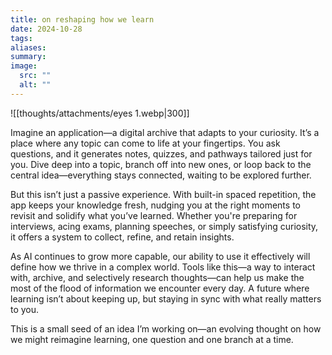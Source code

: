 ```yaml
---
title: on reshaping how we learn
date: 2024-10-28
tags: 
aliases: 
summary: 
image:
  src: ""
  alt: ""
---
```



![[thoughts/attachments/eyes 1.webp|300]]

Imagine an application—a digital archive that adapts to your curiosity. It’s a place where any topic can come to life at your fingertips. You ask questions, and it generates notes, quizzes, and pathways tailored just for you. Dive deep into a topic, branch off into new ones, or loop back to the central idea—everything stays connected, waiting to be explored further. 

But this isn’t just a passive experience. With built-in spaced repetition, the app keeps your knowledge fresh, nudging you at the right moments to revisit and solidify what you’ve learned. Whether you're preparing for interviews, acing exams, planning speeches, or simply satisfying curiosity, it offers a system to collect, refine, and retain insights.

As AI continues to grow more capable, our ability to use it effectively will define how we thrive in a complex world. Tools like this—a way to interact with, archive, and selectively research thoughts—can help us make the most of the flood of information we encounter every day. A future where learning isn’t about keeping up, but staying in sync with what really matters to you.

This is a small seed of an idea I’m working on—an evolving thought on how we might reimagine learning, one question and one branch at a time.
